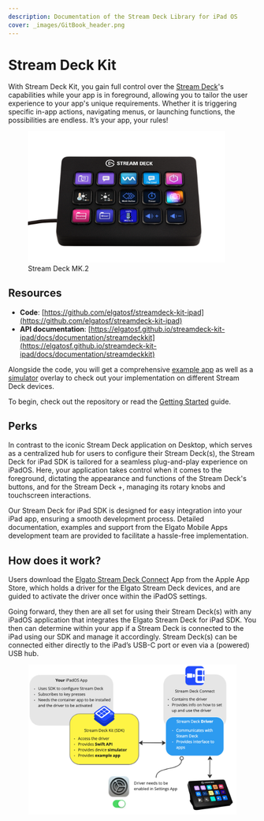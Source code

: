 ```yaml
---
description: Documentation of the Stream Deck Library for iPad OS
cover: _images/GitBook_header.png
---
```


# Stream Deck Kit

With Stream Deck Kit, you gain full control over the [Stream Deck](https://www.elgato.com/stream-deck)'s capabilities while your app is in foreground, allowing you to tailor the user experience to your app's unique requirements. Whether it is triggering specific in-app actions, navigating menus, or launching functions, the possibilities are endless. It’s your app, your rules!

<figure>
    <img alt="Stream Deck MK.2" src="_images/StreamDeckMK.s.webp"  width="400">
    <figcaption>Stream Deck MK.2</figcaption>
</figure>

## Resources

- **Code**: [https://github.com/elgatosf/streamdeck-kit-ipad](https://github.com/elgatosf/streamdeck-kit-ipad)
- **API documentation**: [https://elgatosf.github.io/streamdeck-kit-ipad/docs/documentation/streamdeckkit](https://elgatosf.github.io/streamdeck-kit-ipad/docs/documentation/streamdeckkit)

Alongside the code, you will get a comprehensive [example app](https://github.com/elgatosf/streamdeck-kit-ipad/tree/main/Example) as well as a [simulator](Simulator.md) overlay to check out your implementation on different Stream Deck devices.

To begin, check out the repository or read the [Getting Started](GettingStarted.md) guide.

## Perks

In contrast to the iconic Stream Deck application on Desktop, which serves as a centralized hub for users to configure their Stream Deck(s), the Stream Deck for iPad SDK is tailored for a seamless plug-and-play experience on iPadOS. Here, your application takes control when it comes to the foreground, dictating the appearance and functions of the Stream Deck's buttons, and for the Stream Deck +, managing its rotary knobs and touchscreen interactions.

Our Stream Deck for iPad SDK is designed for easy integration into your iPad app, ensuring a smooth development process. Detailed documentation, examples and support from the Elgato Mobile Apps development team are provided to facilitate a hassle-free implementation.

## How does it work?

Users download the [Elgato Stream Deck Connect](https://itunes.apple.com/de/app/elgato-stream-deck-connect/id6474433828) App from the Apple App Store, which holds a driver for the Elgato Stream Deck devices, and are guided to activate the driver once within the iPadOS settings.

Going forward, they then are all set for using their Stream Deck(s) with any iPadOS application that integrates the Elgato Stream Deck for iPad SDK. You then can determine within your app if a Stream Deck is connected to the iPad using our SDK and manage it accordingly. Stream Deck(s) can be connected either directly to the iPad’s USB-C port or even via a (powered) USB hub.

<figure>
    <img alt="Schematic depiction if how StreamDeckKit works with Stream Deck Connect and the driver." src="_images/StreamDeckKit_workflow.jpg" width="700">
    <figcaption></figcaption>
</figure>